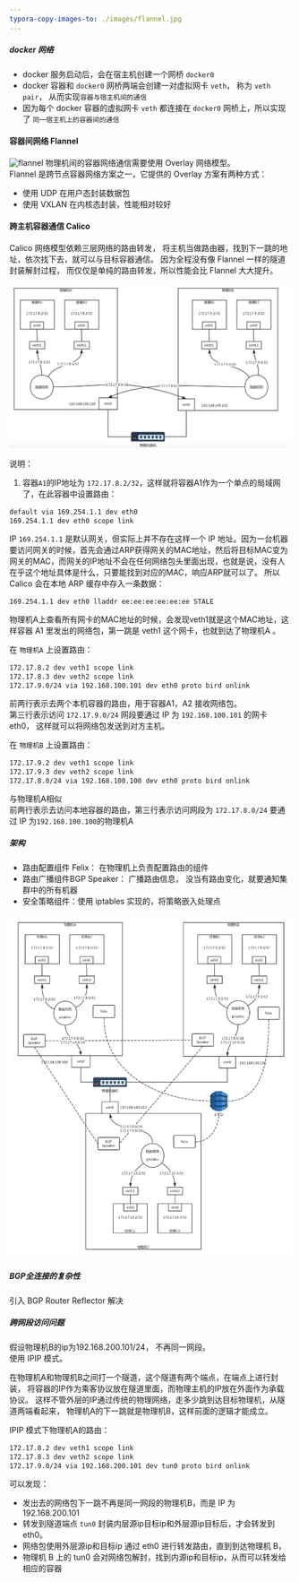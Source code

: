 ```yaml
---
typora-copy-images-to: ./images/flannel.jpg
---
```


##### docker 网络
- docker 服务启动后，会在宿主机创建一个网桥 `docker0`
- docker 容器和 `docker0` 网桥两端会创建一对虚拟网卡 `veth`， 称为 `veth pair`， 从而实现`容器与宿主机间的通信`
- 因为每个 docker 容器的虚拟网卡 `veth` 都连接在 `docker0` 网桥上，所以实现了 `同一宿主机上的容器间的通信` 

#### 容器间网络 Flannel

![flannel](/Users/zj/go/src/github.com/waterandair/daily-learning/learn-docker/base/images/flannel.jpg)
物理机间的容器网络通信需要使用 Overlay 网络模型。  
Flannel 是跨节点容器网络方案之一，它提供的 Overlay 方案有两种方式：

- 使用 UDP 在用户态封装数据包
- 使用 VXLAN 在内核态封装，性能相对较好

#### 跨主机容器通信 Calico
Calico 网络模型依赖三层网络的路由转发， 将主机当做路由器，找到下一跳的地址，依次找下去，就可以与目标容器通信。 因为全程没有像 Flannel 一样的隧道封装解封过程，
而仅仅是单纯的路由转发，所以性能会比 Flannel 大大提升。 

![images](./images/calico-1.png)  

说明： 
1. 容器`A1`的IP地址为 `172.17.8.2/32`，这样就将容器A1作为一个单点的局域网了，在此容器中设置路由：
```
default via 169.254.1.1 dev eth0 
169.254.1.1 dev eth0 scope link 
```
IP `169.254.1.1` 是默认网关，但实际上并不存在这样一个 IP 地址。因为一台机器要访问网关的时候，首先会通过ARP获得网关的MAC地址，然后将目标MAC变为网关的MAC，而网关的IP地址不会在任何网络包头里面出现，也就是说，没有人在乎这个地址具体是什么，只要能找到对应的MAC，响应ARP就可以了。
所以 Calico 会在本地 ARP 缓存中存入一条数据： 
```
169.254.1.1 dev eth0 lladdr ee:ee:ee:ee:ee:ee STALE
```
物理机A上查看所有网卡的MAC地址的时候，会发现veth1就是这个MAC地址，这样容器 A1 里发出的网络包，第一跳是 veth1 这个网卡，也就到达了物理机A  。  

在 `物理机A` 上设置路由：  

```
172.17.8.2 dev veth1 scope link 
172.17.8.3 dev veth2 scope link 
172.17.9.0/24 via 192.168.100.101 dev eth0 proto bird onlink
```
前两行表示去两个本机容器的路由，用于容器A1，A2 接收网络包。  
第三行表示访问 `172.17.9.0/24` 网段要通过 IP 为 `192.168.100.101` 的网卡 eth0， 这样就可以将网络包发送到对方主机。

在 `物理机B` 上设置路由：
```
172.17.9.2 dev veth1 scope link 
172.17.9.3 dev veth2 scope link 
172.17.8.0/24 via 192.168.100.100 dev eth0 proto bird onlink
```
与物理机A相似  
前两行表示去访问本地容器的路由，第三行表示访问网段为 `172.17.8.0/24` 要通过 IP 为`192.168.100.100`的物理机A

##### 架构
 - 路由配置组件 Felix： 在物理机上负责配置路由的组件
 - 路由广播组件BGP Speaker： 广播路由信息， 没当有路由变化，就要通知集群中的所有机器
 - 安全策略组件：使用 iptables 实现的，将策略嵌入处理点

 ![images](./images/calico-2.jpg)

##### BGP全连接的复杂性
引入 BGP Router Reflector 解决

##### 跨网段访问问题
假设物理机B的ip为192.168.200.101/24， 不再同一网段。  
使用 IPIP 模式。  

在物理机A和物理机B之间打一个隧道，这个隧道有两个端点，在端点上进行封装，
将容器的IP作为乘客协议放在隧道里面，而物理主机的IP放在外面作为承载协议。
这样不管外层的IP通过传统的物理网络，走多少跳到达目标物理机，从隧道两端看起来，
物理机A的下一跳就是物理机B，这样前面的逻辑才能成立。  

IPIP 模式下物理机A的路由：
```
172.17.8.2 dev veth1 scope link 
172.17.8.3 dev veth2 scope link 
172.17.9.0/24 via 192.168.200.101 dev tun0 proto bird onlink
```
可以发现：
- 发出去的网络包下一跳不再是同一网段的物理机B，而是 IP 为 192.168.200.101
- 转发到隧道端点 `tun0` 封装内层源ip目标ip和外层源ip目标后，才会转发到 eth0。
- 网络包使用外层源ip和目标ip 通过 eth0 进行转发路由，直到到达物理机 B，
- 物理机 B 上的 tun0 会对网络包解封，找到内源ip和目标ip，从而可以转发给相应的容器






